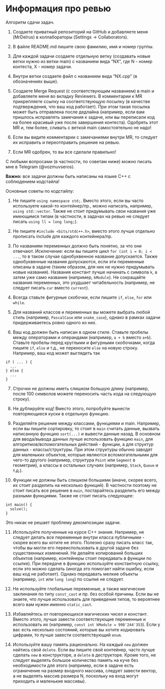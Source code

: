 # Информация про ревью 

Алгоритм сдачи задач.

1) Создаете приватный репозиторий на GitHub и добавляете меня (MrDelrus) в коллабораторы (Settings -> Collaborators). 
   
2) В файле README.md пишите свою фамилию, имя и номер группы.
   
3) Для каждой задачи создаете отдельную ветку (создавать новые ветки нужно из ветки main) с названием вида “NX”, где N - номер контеста, X - номер задачи.
   
4) Внутри ветки создаете файл с названием вида “NX.cpp” (в обозначениях выше).
   
5) Создаете Merge Request (с соответствующим названием) в main и добавляете меня во вкладку Reviewers. В комментарии к MR прикрепляете ссылку на соответствующую посылку (в качестве подтверждения, что ваш код работает). При этом такая посылка может быть отправлена после дедлайна (например, если вам пришлось исправлять замечания к задаче, или вы переписали код на более красивый уже после завершения контеста). Одобрять этот MR и, тем более, сливать с веткой main самостоятельно не надо!
    
6) Если вы видите комментарии с замечаниями внутри MR, то следует их исправить и переотправить решение на ревью.
    
7) Если MR одобрен, то вы все сделали правильно!

С любыми вопросами (в частности, по советам ниже) можно писать мне в Telegram (@vozmuvseros).

**Важно:** все задачи должны быть написаны на языке С++ с соблюдением кодстайла!

Основные советы по кодстайлу: 

1. Не пишите ```using namespace std;```. Вместо этого, если вы часто используете какой-то контейнер/пр., можно написать, например, ```using std::vector```. Также не стоит придумывать свои названия уже имеющимся типам (в частности, в задачах на ревью не следует писать ```using ll = long long;```).

2. Не пишите ```#include <bits/stdc++.h>```, вместо этого лучше отдельно прописать include для каждого контейнера/пр. 

3. По названиям переменных должно быть понятно, за что они отвечают. Исключение: если вы пишите цикл ```for (int i = 0; i < ...```, то в таком случае однобуквенное название допускается. Также однобуквенные названия допускаются, если эти переменные описаны в задаче (таким образом, для них не нужно придумывать новые названия). Названия констант лучше начинать с символа `k`, а затем уже само название (например, ```kModule```). Не сокращайте названия переменных, это ухудшает читабельность (например, не следует писать ```cur``` вместо ```current```). 

4. Всегда ставьте фигурные скобочки, если пишите ```if```, ```else```, ```for``` или ```while```.

5. Для названий классов и переменных вы можете выбрать любой стиль (например, ```PascalCase``` или ```snake_case```), однако в рамках задачи придерживаетесь ровно одного из них.

6. Ваш код должен быть написан в одном стиле. Ставьте пробелы между операторами и операндами (например, ```a + b``` вместо ```a+b```). Ставьте пробелы перед круглыми и фигурными скобочками, когда пишите ```if```, ```else``` и т.д., не переносите ```else``` на новую строку. Например, ваш код может выглядеть так
```
if ( ... ) {
  ...
} else {
  ...
}
```

7. Строчки не должны иметь слишком большую длину (например, после 100 символов можете переносить часть кода на следующую строку).

8. Не дублируйте код! Вместо этого, попробуйте вынести повторяющиеся куски в отдельную функцию.

9. Разделяйте решение между классами, функциями и main. Например, если вы пишите сортировку, то стоит в ```main``` считать данные, вызвать написанную функцию ```sort(...)``` и вывести данные назад. В основном для ввода/вывода данных лучше использовать функцию ```main```, для алгоритмов/вспомогательных действий - функции, а для структур данных - классы/структуры. При этом структуры обычно заводят для маленьких объектов, которые являются вспомогательными для чего-то другого (например, структура ```Point``` или ```Segment``` в геометрии), а классы в остальных случаях (например, ```Stack```, ```Queue``` и т.д.).

10. Функции не должны быть слишком большими (иначе, скорее всего, их стоит разделить на несколько функций). В частности поэтому не стоит писать все решение в ```main```, постарайтесь разделить его между разными функциями. Также не стоит писать следующее:

```
int main() {
  solve();
}
```

Это никак не решает проблему декомпозиции задачи.

11. Используйте полученные на курсе С++ знания. Например, не следует делать все переменные внутри класса публичными - скорее всего вы хотите не этого. Полезно сразу писать класс так, чтобы вы могли его переиспользовать в другой задаче без существенных изменений. Не делайте копирований больших объектов (например, контейнеры стоит передавать в функции по ссылке). При передаче в функцию используйте константную ссылку, если это можно сделать (иногда это помогает найти ошибку, если ваш код не работает). Однако передавать мелкие объекты (например, ```int``` или ```long long```) по ссылке не следует.

12. Не используйте глобальные переменные, а также магические заклинания по типу ```const_cast``` и пр. без особой причины. Если вы не знаете, что лучше использовать для приведения типов, то вероятнее всего вам нужен именно ```static_cast```.

13. Избавляйтесь от повторяющихся магических чисел и констант. Вместо этого, лучше завести соответствующие переменные и использовать их (например, ```const int kModule = 998'244'353```). Если у вас есть несколько состояний, которые вы хотите кодировать цифрами, то лучше завести соответствующий ```enum```.

14. Используйте вашу память рационально. На каждый ```new``` должен найтись свой ```delete```. Если вы пишите свой контейнер, часто лучше сделать ```new``` в конструкторе, а ```delete``` в деструкторе. Кроме того, не следует выделять большое количество память на куче без необходимости для этого (например, если в задаче есть ограничение на размер входного массива, следует завести вектор, а не выделять массив размера N, поскольку на вход могут приходить и маленькие массивы).

